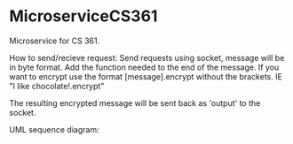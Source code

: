 # MicroserviceCS361

Microservice for CS 361.

How to send/recieve request:
  Send requests using socket, message will be in byte format. Add the function needed to the end of the message. If you want to encrypt use the format [message].encrypt without the brackets. IE "I like chocolate!.encrypt"
  
  The resulting encrypted message will be sent back as 'output' to the socket. 
  
UML sequence diagram:

